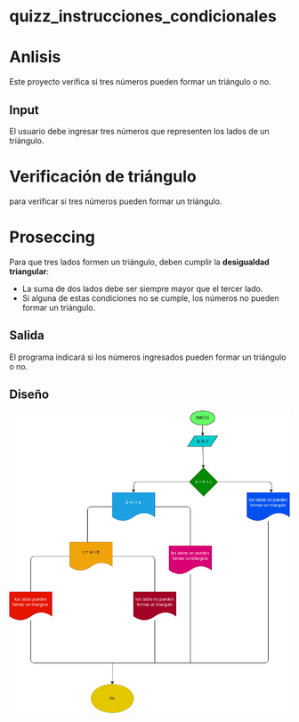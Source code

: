 # quizz_instrucciones_condicionales

# Anlisis


Este proyecto verifica si tres números pueden formar un triángulo o no.  


## Input  
El usuario debe ingresar tres números que representen los lados de un triángulo.


# Verificación de triángulo  

para verificar si tres números pueden formar un triángulo.  


# Proseccing
 
Para que tres lados formen un triángulo, deben cumplir la **desigualdad triangular**:  
- La suma de dos lados debe ser siempre mayor que el tercer lado.  
- Si alguna de estas condiciones no se cumple, los números no pueden formar un triángulo.  

## Salida
El programa indicará si los números ingresados pueden formar un triángulo o no.  

## Diseño

![Diagrama de flujo](diagrama.png "Diagrama de flijo")
